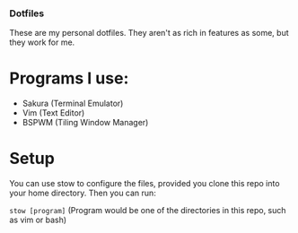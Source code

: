 ### Dotfiles

These are my personal dotfiles. They aren't as rich in features as some, but they work for me.

# Programs I use:
- Sakura (Terminal Emulator)
- Vim (Text Editor)
- BSPWM (Tiling Window Manager)

# Setup
You can use stow to configure the files, provided you clone this repo into your home directory.
Then you can run:

`stow [program]`
(Program would be one of the directories in this repo, such as vim or bash)
